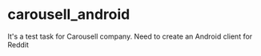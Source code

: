 # carousell_android
It's a test task for Carousell company. Need to create an Android client for Reddit
